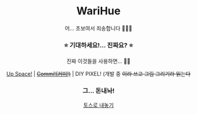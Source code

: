 <h1 align="center">WariHue</h1>
<p align="center">어... 초보여서 죄송합니다 🔰🔰🔰</p>

<h3 align="center">
  ⭐ 기대하세요!... 진짜요? ⭐
</h3>
<p align="center">진짜 이것들을 사용하면... 💢💢</p>
<p align="center">
  <a href="https://play.google.com/store/apps/details?id=com.warihue.upspace">Up Space!</a>
  <span>|</span>
  <a href="https://discord.com/api/oauth2/authorize?client_id=1040191255604375592&permissions=8&scope=bot"><del>Commi!(커미!)</del></a>
  <span>|</span>
  <a>DIY PIXEL! (개발 중 <del>이라 쓰고 그림 그리기라 읽는다</del></a>
</p>

<h3 align="center">
  그... 돈내놔!
</h3>
<p align="center">
  <a href="https://github.com/sponsors/pikokr">토스로 내놓기</a>
</p>
